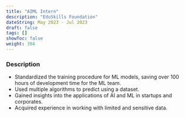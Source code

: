 ```yaml
---
title: "AIML Intern"
description: "EduSkills Foundation"
dateString: May 2023 - Jul 2023
draft: false
tags: []
showToc: false
weight: 304
--- 
```

### Description

- Standardized the training procedure for ML models, saving over 100 hours of development time for the ML team.
- Used multiple algorithms to predict using a dataset.
- Gained insights into the applications of AI and ML in startups and corporates.
- Acquired experience in working with limited and sensitive data.
